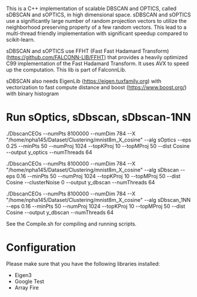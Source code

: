 This is a C++ implementation of scalable DBSCAN and OPTICS, called sDBSCAN and sOPTICS, in high dimensional space.
sDBSCAN and sOPTICS use a significantly large number of random projection vectors to utilize the neighborhood preserving property of a few random vectors.
This lead to a multi-thread friendly implementation with significant speedup compared to scikit-learn.


sDBSCAN and sOPTICS use FFHT (Fast Fast Hadamard Transform) (https://github.com/FALCONN-LIB/FFHT) that provides a heavily optimized C99 implementation of the Fast Hadamard Transform.
It uses AVX to speed up the computation. This lib is part of FalconnLib.

sDBSCAN also needs EigenLib (https://eigen.tuxfamily.org) with vectorization to fast compute distance
and boost (https://www.boost.org/) with binary histogram


# Run sOptics, sDbscan, sDbscan-1NN

./DbscanCEOs --numPts 8100000 --numDim 784 --X "/home/npha145/Dataset/Clustering/mnist8m_X_cosine" --alg sOptics --eps 0.25 --minPts 50 --numProj 1024 --topKProj 10 --topMProj 50 --dist Cosine  --output y_optics --numThreads 64

./DbscanCEOs --numPts 8100000 --numDim 784 --X "/home/npha145/Dataset/Clustering/mnist8m_X_cosine" --alg sDbscan --eps 0.16 --minPts 50 --numProj 1024 --topKProj 10 --topMProj 50 --dist Cosine --clusterNoise 0 --output y_dbscan --numThreads 64

./DbscanCEOs --numPts 8100000 --numDim 784 --X "/home/npha145/Dataset/Clustering/mnist8m_X_cosine" --alg sDbscan_1NN --eps 0.16 --minPts 50 --numProj 1024 --topKProj 10 --topMProj 50 --dist Cosine --output y_dbscan --numThreads 64

See the Compile.sh for compiling and running scripts.


# Configuration
Please make sure that you have the following libraries installed:
- Eigen3
- Google Test
- Array Fire

